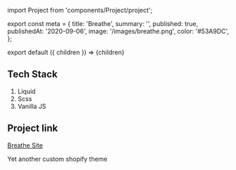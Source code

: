 import Project from 'components/Project/project';

export const meta = {
  title: 'Breathe',
  summary: '',
  published: true,
  publishedAt: '2020-09-06',
  image: '/images/breathe.png',
  color: '#53A9DC',
};

export default ({ children }) => <Project meta={meta}>{children}</Project>

## Tech Stack

1. Liquid
2. Scss
3. Vanilla JS

## Project link
[Breathe Site](https://breathe-site.myshopify.com/)

Yet another custom shopify theme
